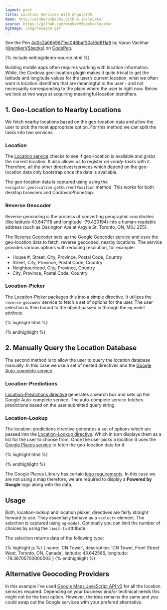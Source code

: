 ```yaml
---
layout: post
title: Location Services With AngularJS
demo: http://winkervsbecks.github.io/locator
source: https://github.com/winkerVSbecks/locator
bgImage: /img/hexagon.gif
---
```


<p data-height="600" data-theme-id="7569" data-slug-hash="4d0c2a06e9671ec046baf30a16d811a8" data-default-tab="result" data-user="winkerVSbecks" class='codepen'>See the Pen <a href='http://codepen.io/winkerVSbecks/pen/4d0c2a06e9671ec046baf30a16d811a8/'>4d0c2a06e9671ec046baf30a16d811a8</a> by Varun Vachhar (<a href='http://codepen.io/winkerVSbecks'>@winkerVSbecks</a>) on <a href='http://codepen.io'>CodePen</a>.</p>
<script async src="//codepen.io/assets/embed/ei.js"></script>

{% include writing/demo-source.html %}

Building mobile apps often requires working with location information. While, the Cordova geo-location plugin makes it quite trivial to get the latitude and longitude values for the user’s current location, what we often want is location identifiers that are meaningful to the user - and not necessarily corresponding to the place where the user is right now. Below we look at two ways at acquiring meaningful location identifiers.



## 1. Geo-Location to Nearby Locations
We fetch nearby locations based on the geo-location data and allow the user to pick the most appropriate option. For this method we can split the tasks into two services:

### Location
The  [Location service](https://github.com/winkerVSbecks/locator/blob/master/src/location-picker/services/location.js) checks to see if geo-location is available and grabs the current location. It also allows us to register *on-ready-tasks* with it. Therefore, all the other directives/services which depend on the geo-location data only bootstrap once the data is available.

The geo-location data is captured using using the `navigator.geolocation.getCurrentPosition` method. This works for both desktop browsers and Cordova/PhoneGap.

### Reverse Geocoder
Reverse geocoding is the process of converting geographic coordinates (like latitude 43.647118 and longitude -79.420194) into a human-readable address (such as Ossington Ave at Argyle St, Toronto, ON, M6J 2Z5).

The  [Reverse Geocoder](https://github.com/winkerVSbecks/locator/blob/master/src/location-picker/services/reverse-geocoder.js) sets up the  [Google Geocoder service](https://developers.google.com/maps/documentation/javascript/reference#Geocoder) and uses the geo-location data to fetch, reverse geocoded, nearby locations. The service provides various options with reducing resolution, for example:

- House #, Street, City, Province, Postal Code, Country
- Street, City, Province, Postal Code, Country
- Neighbourhood, City, Province, Country
- City, Province, Postal Code, Country

### Location-Picker
The  [Location-Picker](https://github.com/winkerVSbecks/locator/blob/master/src/location-picker/directives/location-picker.js) packages this into a simple directive. It utilizes the `reverse-geocoder` service to fetch a set of options for the user. The user selection is then bound to the object passed in through the `ng-model` attribute.

{% highlight html %}
<!-- Requires access to the user's geo-location data -->
<location-picker
    ng-model="pickedLocation"
    limit-to="5"></location-picker>
{% endhighlight %}


## 2. Manually Query the Location Database
The second method is to allow the user to query the location database manually. In this case we use a set of nested directives and the  [Google Auto-complete service](https://developers.google.com/maps/documentation/javascript/examples/places-autocomplete).

### Location-Predictions
[Location-Predictions directive](https://github.com/winkerVSbecks/locator/blob/master/src/location-lookup/directives/location-predictions-directive.js) generates a search box and sets up the Google Auto-complete service. The auto-complete service fetches predictions based on the user submitted query string.

### Location-Lookup
The location-predictions directive generates a set of options which are passed into the  [Location-Lookup directive](https://github.com/winkerVSbecks/locator/blob/master/src/location-lookup/directives/location-lookup-directive.js). Which in turn displays them as a list for the user to choose from. Once the user picks a location it uses the  [Google Places service](https://developers.google.com/maps/documentation/javascript/places) to fetch the geo-location data for it.

{% highlight html %}
<!-- Requires user to enter a query -->
<location-lookup
    ng-model="lookedUpLocation"
    limit-to="4"></location-lookup>
{% endhighlight %}

The Google Places Library has certain  [logo requirements](https://developers.google.com/maps/documentation/javascript/places#LogoRequirements). In this case we are not using a map therefore, we are required to display a **Powered by Google** logo along with the data.

## Usage
Both, location-lookup and location picker, directives are fairly straight forward to use. They essentially behave as a `<select>` element. The selection is captured using `ng-model`. Optionally you can limit the number of choices by using the `limit-to` attribute.

The selection returns data of the following type:

{% highlight js %}
{
    name: 'CN Tower',
    description: 'CN Tower, Front Street West, Toronto, ON, Canada',
    latitude: 43.642566,
    longitude: -79.38705700000003
}
{% endhighlight %}

## Alternative Geocoding Providers
In this example I've used  [Google Maps JavaScript API v3](https://developers.google.com/maps/documentation/javascript) for all the location services required. Depending on your business and/or technical needs this might not be the best option. However, the idea remains the same and you could swap out the Google services with your prefered alternative.

